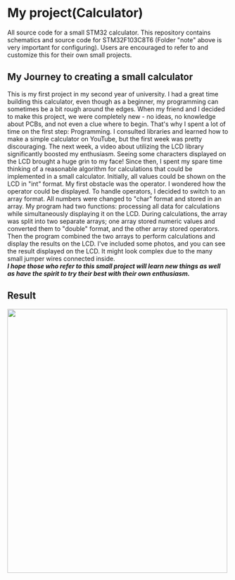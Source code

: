 # My project(Calculator)

All source code for a small STM32 calculator. This repository contains schematics and source code for STM32F103C8T6 (Folder "note" above is very important for configuring). Users are encouraged to refer to and customize this for their own small projects.

## My Journey to creating a small calculator  
This is my first project in my second year of university. I had a great time building this calculator, even though as a beginner, my programming can sometimes be a bit rough around the edges. When my friend and I decided to make this project, we were completely new - no ideas, no knowledge about PCBs, and not even a clue where to begin. That's why I spent a lot of time on the first step: Programming. I consulted libraries and learned how to make a simple calculator on YouTube, but the first week was pretty discouraging. The next week, a video about utilizing the LCD library significantly boosted my enthusiasm. Seeing some characters displayed on the LCD brought a huge grin to my face! Since then, I spent my spare time thinking of a reasonable algorithm for calculations that could be implemented in a small calculator. Initially, all values could be shown on the LCD in "int" format. My first obstacle was the operator. I wondered how the operator could be displayed. To handle operators, I decided to switch to an array format. All numbers were changed to "char" format and stored in an array. My program had two functions: processing all data for calculations while simultaneously displaying it on the LCD. During calculations, the array was split into two separate arrays; one array stored numeric values and converted them to "double" format, and the other array stored operators. Then the program combined the two arrays to perform calculations and display the results on the LCD. I've included some photos, and you can see the result displayed on the LCD. It might look complex due to the many small jumper wires connected inside.  
***I hope those who refer to this small project will learn new things as well as have the spirit to try their best with their own enthusiasm.***  
## Result
<img src="https://github.com/user-attachments/assets/fe164861-439f-42bc-9e4f-3133272d5bd8" width=500 height=600>
